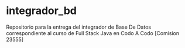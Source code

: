 # integrador_bd
Repositorio para la entrega del integrador de Base De Datos correspondiente al curso de Full Stack Java en Codo A Codo [Comision 23555]
